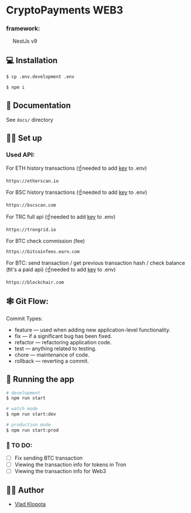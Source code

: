# CryptoPayments WEB3

### framework:
<img src="https://nestjs.com/img/logo-small.svg" width="14" /> 
NestJs v9

## 💻 Installation

```bash
$ cp .env.development .env
```

```bash
$ npm i
```

## 🧻 Documentation
See `docs/` directory

## 🧑‍🔧 Set up

### Used API:

For ETH history transactions (☝️needed to add [key](https://etherscan.io/apis) to .env)
```html
https://etherscan.io
```

For BSC history transactions (☝️needed to add [key](https://bscscan.com/apis) to .env)
```html
https://bscscan.com
```

For TRC full api (☝️needed to add [key](https://www.trongrid.io) to .env)
```html
https://trongrid.io
```

For BTC check commission (fee)
```html
https://bitcoinfees.earn.com
```

For BTC:
send transaction /
get previous transaction hash /
check balance
(❗it's a paid api)
(☝️needed to add [key](https://blockchair.com/api/plans) to .env)
```html
https://blockchair.com
```

## 🕸️ Git Flow:
Commit Types:
- feature — used when adding new application-level functionality.
- fix — if a significant bug has been fixed.
- refactor — refactoring application code.
- test — anything related to testing.
- chore — maintenance of code.
- rollback — reverting a commit.

## 🚀 Running the app

```bash
# development
$ npm run start

# watch mode
$ npm run start:dev

# production mode
$ npm run start:prod
```

### 📝 TO DO:
- [ ] Fix sending BTC transaction
- [ ] Viewing the transaction info for tokens in Tron
- [ ] Viewing the transaction info for Web3

## 👨‍💻 Author
- [Vlad Klopota](https://www.linkedin.com/in/vladyslav-k-b1225423a/)